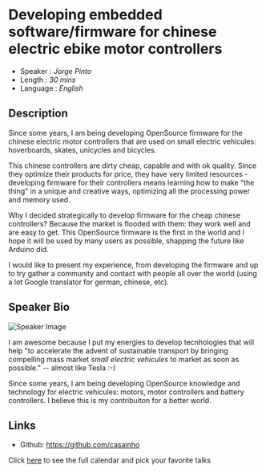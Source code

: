 Developing embedded software/firmware for chinese electric ebike motor controllers
========================

* Speaker   : *Jorge Pinto*
* Length    : *30 mins*
* Language  : *English*

Description
-----------

Since some years, I am being developing OpenSource firmware for the chinese electric motor controllers that are used on small electric vehicules: hoverboards, skates, unicycles and bicycles.

This chinese controllers are dirty cheap, capable and with ok quality. Since they optimize their products for price, they have very limited resources - developing firmware for their controllers means learning how to make "the thing" in a unique and creative ways, optimizing all the processing power and memory used.

Why I decided strategically to develop firmware for the cheap chinese controllers? Because the market is flooded with them: they work well and are easy to get. This OpenSource firmware is the first in the world and I hope it will be used by many users as possible, shapping the future like Arduino did.

I would like to present my experience, from developing the firmware and up to try gather a community and contact with people all over the world (using a lot Google translator for german, chinese, etc).

Speaker Bio
-----------

![Speaker Image](https://media.licdn.com/mpr/mpr/shrinknp_200_200/AAEAAQAAAAAAAAdaAAAAJDczZTBiZGQ4LWZjMWItNDE3OS04MDYyLTEzYTg5NjcyOGEyNg.jpg)

I am awesome because I put my energies to develop tecnhologies that will help "to accelerate the advent of sustainable transport by bringing compelling mass market _small electric vehicules_ to market as soon as possible." -- almost like Tesla :-)

Since some years, I am being developing OpenSource knowledge and technology for electric vehicules: motors, motor controllers and battery controllers. I believe this is my contribuiton for a better world.

Links
-----

* Github: https://github.com/casainho

Click [here][1] to see the full calendar and pick your favorite talks

[1]: https://pixels.camp/schedule/
